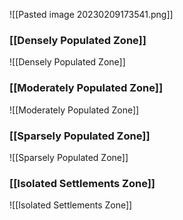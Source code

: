 ![[Pasted image 20230209173541.png]]

### [[Densely Populated Zone]]
![[Densely Populated Zone]]

### [[Moderately Populated Zone]]
![[Moderately Populated Zone]]

### [[Sparsely Populated Zone]]
![[Sparsely Populated Zone]]

### [[Isolated Settlements Zone]]
![[Isolated Settlements Zone]]
